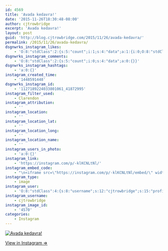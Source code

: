 ```yaml
---
id: 4569
title: 'Avada kedavra!'
date: '2015-11-26T18:30:48-08:00'
author: cjtrowbridge
excerpt: 'Avada kedavra!'
layout: post
guid: 'http://blog.cjtrowbridge.com/2015/11/26/avada-kedavra/'
permalink: /2015/11/26/avada-kedavra/
dsgnwrks_instagram_likes:
    - 'O:8:"stdClass":2:{s:5:"count";i:1;s:4:"data";a:1:{i:0;O:8:"stdClass":4:{s:8:"username";s:13:"sheri_boberry";s:15:"profile_picture";s:108:"https://scontent.cdninstagram.com/hphotos-xft1/t51.2885-19/s150x150/11849798_869663919747583_894785828_a.jpg";s:2:"id";s:10:"2116442436";s:9:"full_name";s:16:"Sheri Lee-Angelo";}}}'
dsgnwrks_instagram_comments:
    - 'O:8:"stdClass":2:{s:5:"count";i:0;s:4:"data";a:0:{}}'
dsgnwrks_instagram_hashtags:
    - 'a:0:{}'
instagram_created_time:
    - '1448591448'
dsgnwrks_instagram_id:
    - '1127189224033801061_41872995'
instagram_filter_used:
    - Clarendon
instagram_attribution:
    - ''
instagram_location:
    - ''
instagram_location_lat:
    - ''
instagram_location_long:
    - ''
instagram_location_name:
    - ''
instagram_users_in_photo:
    - 'a:0:{}'
instagram_link:
    - 'https://instagram.com/p/-klKCNLtNl/'
instagram_embed_code:
    - "\n<iframe src=\"https://instagram.com/p/-klKCNLtNl/embed/\" width=\"612\" height=\"710\" frameborder=\"0\" scrolling=\"no\" allowtransparency=\"true\" class=\"insta-image-embed\"></iframe>\n"
instagram_type:
    - image
instagram_user:
    - 'O:8:"stdClass":4:{s:8:"username";s:12:"cjtrowbridge";s:15:"profile_picture";s:109:"https://scontent.cdninstagram.com/hphotos-xat1/t51.2885-19/s150x150/12081186_1759494767611229_280555941_a.jpg";s:2:"id";s:8:"41872995";s:9:"full_name";s:13:"CJ Trowbridge";}'
instagram_username:
    - cjtrowbridge
instagram_image_id:
    - '4570'
categories:
    - Instagram
---
```


[![Avada kedavra!](https://blog.cjtrowbridge.com/wp-content/uploads/2015/11/1448591448-1-1.jpg)](https://instagram.com/p/-klKCNLtNl/)

[View in Instagram ⇒](https://instagram.com/p/-klKCNLtNl/)